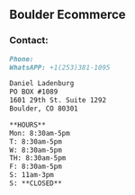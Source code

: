 ## Boulder Ecommerce



### Contact:

```markdown
Phone:
WhatsAPP: +1(253)381-1095

Daniel Ladenburg
PO BOX #1089
1601 29th St. Suite 1292
Boulder, CO 80301

**HOURS** 
Mon: 8:30am-5pm
T: 8:30am-5pm
W: 8:30am-5pm
TH: 8:30am-5pm
F: 8:30am-5pm
S: 11am-3pm
S: **CLOSED**
